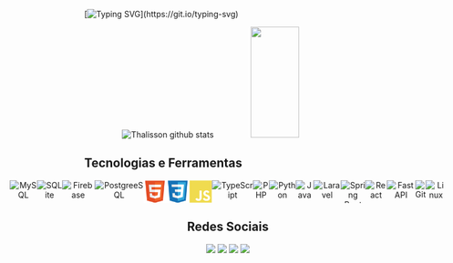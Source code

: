 
[![Typing SVG](https://readme-typing-svg.herokuapp.com/?color=CF3E3E&size=28&center=true&vCenter=true&width=1000&lines=Hey,+My+name+is+Thalisson+🙃;I'm+a+web+developer+from+Brazil;Be+Welcome!)](https://git.io/typing-svg)

<div align="center">  
  <img width="49%" height="195px" src="https://github-readme-stats.vercel.app/api?username=tas48&show_icons=true&count_private=true&hide_border=true&title_color=CF3E3E&icon_color=CF3E3E&text_color=CF3E3E&bg_color=0d1117" alt="Thalisson github stats" /> 
  <img width="41%" height="195px" src="https://github-readme-stats.vercel.app/api/top-langs/?username=tas48&layout=compact&hide_border=true&title_color=CF3E3E&text_color=CF3E3E&bg_color=0d1117" />
</div>

## Tecnologias e Ferramentas  
<div align="center" style="display: flex; justify-content: center; gap=50px">
  <!-- Bancos de Dados -->
  <img title="MySQL" alt="MySQL" height="40" src="https://cdn.jsdelivr.net/gh/devicons/devicon/icons/mysql/mysql-original-wordmark.svg">
  <img title="SQLite" alt="SQLite" height="40" src="https://cdn.jsdelivr.net/gh/devicons/devicon/icons/sqlite/sqlite-original-wordmark.svg">
  <img title="Firebase" alt="Firebase" height="40" src="https://cdn.jsdelivr.net/gh/devicons/devicon/icons/firebase/firebase-plain.svg">
  <img title="PostgreeSQL" alt="PostgreeSQL" height="40" src="https://cdn.jsdelivr.net/gh/devicons/devicon@latest/icons/postgresql/postgresql-original-wordmark.svg">
  

  <!-- Linguagens -->
  <img title="HTML" alt="HTML" height="40" src="https://raw.githubusercontent.com/devicons/devicon/master/icons/html5/html5-original.svg">
  <img title="CSS" alt="CSS" height="40" src="https://raw.githubusercontent.com/devicons/devicon/master/icons/css3/css3-original.svg">
  <img title="JavaScript" alt="JavaScript" height="40" src="https://raw.githubusercontent.com/devicons/devicon/master/icons/javascript/javascript-plain.svg">
  <img title="TypeScript" alt="TypeScript" height="40" src="https://cdn.jsdelivr.net/gh/devicons/devicon/icons/typescript/typescript-original.svg">
  <img title="PHP" alt="PHP" height="40" src="https://cdn.jsdelivr.net/gh/devicons/devicon/icons/php/php-original.svg">
  <img title="Python" alt="Python" height="40" src="https://cdn.jsdelivr.net/gh/devicons/devicon/icons/python/python-original.svg">
  <img title="Java" alt="Java" height="40" src="https://cdn.jsdelivr.net/gh/devicons/devicon/icons/java/java-original-wordmark.svg">

  <!-- Frameworks -->
  <img title="Laravel" alt="Laravel" height="40" src="https://cdn.jsdelivr.net/gh/devicons/devicon/icons/laravel/laravel-original-wordmark.svg">
  <img title="Spring Boot" alt="Spring Boot" height="40" src="https://cdn.jsdelivr.net/gh/devicons/devicon/icons/spring/spring-original-wordmark.svg">
  <img title="React" alt="React" height="40" src="https://cdn.jsdelivr.net/gh/devicons/devicon@latest/icons/react/react-original.svg">
  <img title="FastAPI" alt="FastAPI" height="40" src="https://cdn.jsdelivr.net/gh/devicons/devicon@latest/icons/fastapi/fastapi-plain.svg">

  <!-- Ferramentas -->
  <img title="Git" alt="Git" height="40" src="https://cdn.jsdelivr.net/gh/devicons/devicon/icons/git/git-original-wordmark.svg">
  <img title="Linux" alt="Linux" height="40" src="https://cdn.jsdelivr.net/gh/devicons/devicon/icons/linux/linux-original.svg">
  
  
</div>

<div align="center">
  
## Redes Sociais  
  <a align="bottom" href="https://www.instagram.com/tthalisson48/" target="blank"><img src="https://img.shields.io/badge/Instagram-E4405F?style=for-the-badge&logo=instagram&logoColor=white" target="blank"></a>
    <a align="bottom" href="https://www.linkedin.com/in/thalisson-lopes-431b9b225/" target="blank"><img src="https://img.shields.io/badge/LinkedIn-0077B5?style=for-the-badge&logo=linkedin&logoColor=white" target="_blank"></a>
    <a align="bottom" href="mailto:talissonlps11@gmail.com" target="_blank"><img src="https://img.shields.io/badge/Gmail-D14836?style=for-the-badge&logo=gmail&logoColor=white" target="blank"></a>
   <a align="bottom" href="https://w.app/TCtR2a" target="_blank"><img src="https://img.shields.io/badge/WhatsApp-25D366?style=for-the-badge&logo=whatsapp&logoColor=white" target="blank"></a>
    
</div>
